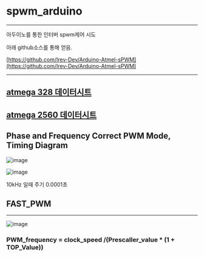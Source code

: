 # spwm_arduino
---
아두이노를 통한 인터버 spwm제어 시도


아래 github소스를 통해 얻음.


[https://github.com/Irev-Dev/Arduino-Atmel-sPWM](https://github.com/Irev-Dev/Arduino-Atmel-sPWM)

---
[atmega 328 데이터시트](https://ww1.microchip.com/downloads/aemDocuments/documents/MCU08/ProductDocuments/DataSheets/ATmega48A-PA-88A-PA-168A-PA-328-P-DS-DS40002061B.pdf)
---
[atmega 2560 데이터시트](https://ww1.microchip.com/downloads/en/devicedoc/atmel-2549-8-bit-avr-microcontroller-atmega640-1280-1281-2560-2561_datasheet.pdf)
---


## Phase and Frequency Correct PWM Mode, Timing Diagram
![image](https://github.com/ziguin0925/spwm_arduino/assets/117524772/f4ae4194-86db-4096-99ee-628029b68f6a)

![image](https://github.com/ziguin0925/spwm_arduino/assets/117524772/e812a52d-42d3-4f3b-b9bd-aa2b2ecfc63c)




10kHz 일때 주기 0.0001초




## FAST_PWM
---
![image](https://github.com/ziguin0925/spwm_arduino/assets/117524772/4129dc38-bc3a-44e1-b85c-55aa3375f0d8)

### PWM_frequency = clock_speed /(Prescaller_value * (1 + TOP_Value))

